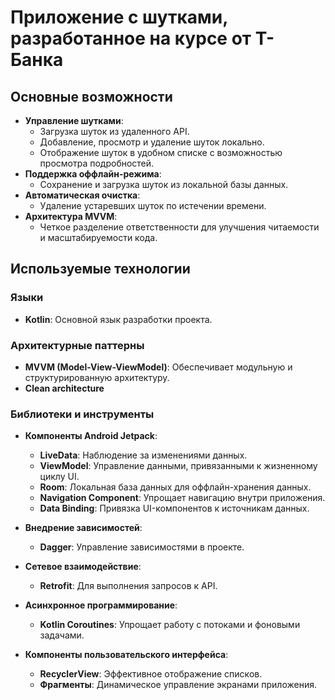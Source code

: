 # Приложение с шутками, разработанное на курсе от Т-Банка

## Основные возможности

- **Управление шутками**:
  - Загрузка шуток из удаленного API.
  - Добавление, просмотр и удаление шуток локально.
  - Отображение шуток в удобном списке с возможностью просмотра подробностей.
- **Поддержка оффлайн-режима**:
  - Сохранение и загрузка шуток из локальной базы данных.
- **Автоматическая очистка**:
  - Удаление устаревших шуток по истечении времени.
- **Архитектура MVVM**:
  - Четкое разделение ответственности для улучшения читаемости и масштабируемости кода.

## Используемые технологии

### **Языки**
- **Kotlin**: Основной язык разработки проекта.

### **Архитектурные паттерны**
- **MVVM (Model-View-ViewModel)**: Обеспечивает модульную и структурированную архитектуру.
- **Clean architecture**

### **Библиотеки и инструменты**
- **Компоненты Android Jetpack**:
  - **LiveData**: Наблюдение за изменениями данных.
  - **ViewModel**: Управление данными, привязанными к жизненному циклу UI.
  - **Room**: Локальная база данных для оффлайн-хранения данных.
  - **Navigation Component**: Упрощает навигацию внутри приложения.
  - **Data Binding**: Привязка UI-компонентов к источникам данных.

- **Внедрение зависимостей**:
  - **Dagger**: Управление зависимостями в проекте.

- **Сетевое взаимодействие**:
  - **Retrofit**: Для выполнения запросов к API.

- **Асинхронное программирование**:
  - **Kotlin Coroutines**: Упрощает работу с потоками и фоновыми задачами.

- **Компоненты пользовательского интерфейса**:
  - **RecyclerView**: Эффективное отображение списков.
  - **Фрагменты**: Динамическое управление экранами приложения.

